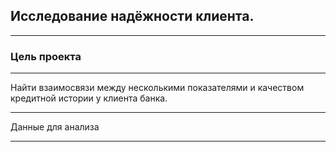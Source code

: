 ## Исследование надёжности клиента.
***
### Цель проекта
***
Найти взаимосвязи между несколькими показателями и качеством кредитной истории у клиента банка.
***
Данные для анализа
***
